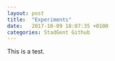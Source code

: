 ```yaml
---
layout: post
title:  "Experiments"
date:   2017-10-09 18:07:35 +0100
categories: StadGent Github
---
```

This is a test.

